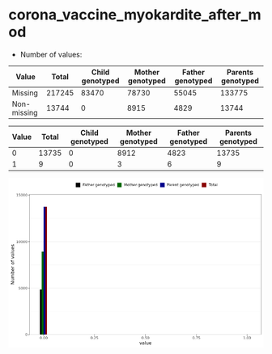 # corona_vaccine_myokardite_after_mod
- Number of values:

| Value | Total | Child genotyped | Mother genotyped | Father genotyped | Parents genotyped |
| ----- | ----- | --------------- | ---------------- | ---------------- |---------------- |
| Missing | 217245 | 83470 | 78730 | 55045 | 133775 |
| Non-missing | 13744 | 0 | 8915 | 4829 | 13744 |

| Value | Total | Child genotyped | Mother genotyped | Father genotyped | Parents genotyped |
| ----- | ----- | --------------- | ---------------- | ---------------- |---------------- |
| 0 | 13735 | 0 | 8912 | 4823 | 13735 |
| 1 | 9 | 0 | 3 | 6 | 9 |



![](corona_vaccine_myokardite_after_mod_n.png)




